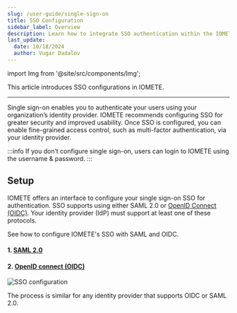 ```yaml
---
slug: /user-guide/single-sign-on
title: SSO Configuration
sidebar_label: Overview
description: Learn how to integrate SSO authentication within the IOMETE Data Plane
last_update:
  date: 10/18/2024
  author: Vugar Dadalov
---
```


import Img from '@site/src/components/Img';

This article introduces SSO configurations in IOMETE.

---

Single sign-on enables you to authenticate your users using your organization’s identity provider. IOMETE recommends configuring SSO for greater security and improved usability. Once SSO is configured, you can enable fine-grained access control, such as multi-factor authentication, via your identity provider.

:::info
If you don’t configure single sign-on, users can login to IOMETE using the username & password.
:::

## Setup

IOMETE offers an interface to configure your single sign-on SSO for authentication. SSO supports using either SAML 2.0 or [OpenID Connect (OIDC)](https://openid.net/developers/how-connect-works/). Your identity provider (IdP) must support at least one of these protocols.

See how to configure IOMETE's SSO with SAML and OIDC.

#### 1. [SAML 2.0](/user-guide/sso-configuration-saml)

#### 2. [OpenID connect (OIDC)](/user-guide/sso-configuration-oidc)

<Img src="/img/user-guide/iam/sso/sso.png" alt="SSO configuration"/>

The process is similar for any identity provider that supports OIDC or SAML 2.0.

<!-- :::info `Enable/disable`
IOMETE can function without any SSO enabled. But if enabling SSO, **only one** of the above two options can be enabled.
If **SAML2.0** is enabled then **OIDC** cannot be enabled and vice versa.
::: -->

<!-- You can read the instructions on how to configure SSO to the following identity providers:

Microsoft Entra ID (formerly Azure Active Directory)

Okta

One Login -->
